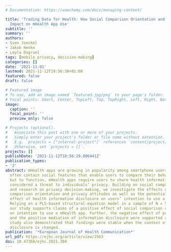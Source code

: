 ```yaml
---
# Documentation: https://wowchemy.com/docs/managing-content/

title: 'Trading Data for Health: How Social Comparison Orientation and Privacy Attitudes
  Impact on mHealth App Use'
subtitle: ''
summary: ''
authors:
- Sven Joeckel
- Jakob Henke
- Leyla Dogruel
tags: [mobile privacy, decision-making]
categories: []
date: '2021-11-01'
lastmod: 2021-11-12T19:56:30+01:00
featured: false
draft: false

# Featured image
# To use, add an image named `featured.jpg/png` to your page's folder.
# Focal points: Smart, Center, TopLeft, Top, TopRight, Left, Right, BottomLeft, Bottom, BottomRight.
image:
  caption: ''
  focal_point: ''
  preview_only: false

# Projects (optional).
#   Associate this post with one or more of your projects.
#   Simply enter your project's folder or file name without extension.
#   E.g. `projects = ["internal-project"]` references `content/project/deep-learning/index.md`.
#   Otherwise, set `projects = []`.
projects: []
publishDate: '2021-11-12T18:56:29.806441Z'
publication_types:
- '2'
abstract: mHealth apps are growing in popularity among smartphone users. Such apps
  often contain social features that enable users to compare their behavior with others
  but to function, mHealth apps require users to share health information which is
  considered a threat to individuals’ privacy. Building on social comparison theory
  and research on privacy decision-making, we investigate the effects of users’ social
  comparison orientation and privacy attitudes as well as the potential mediating
  effect of health information disclosure on users’ intention to use a dietary app.
  Relying on a PLS-based structural-equation model in a sample of N = 528 participants,
  our study supports claims of a positive effect of social comparison orientation
  on intention to use a mHealth app. Further, the negative effect of privacy attitude
  and the positive mediation of information disclosure were supported as well. The
  study also demonstrated that findings were stable when the context of information
  disclosure is changed.
publication: '*European Journal of Health Communication*'
url_pdf: https://ejhc.org/article/view/2563
doi: 10.47368/ejhc.2021.304
---
```

